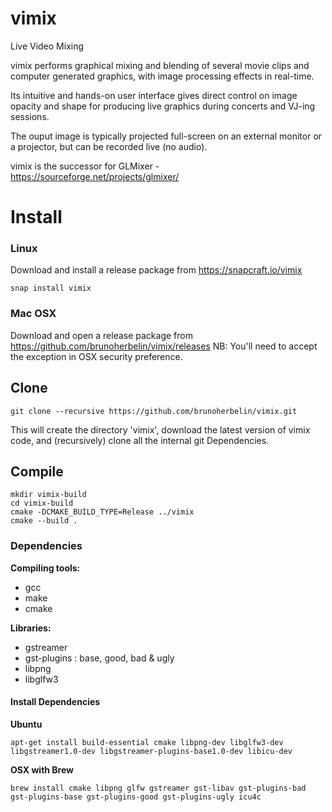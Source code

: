# vimix
Live Video Mixing

vimix performs graphical mixing and blending of several movie clips and
computer generated graphics, with image processing effects in real-time.

Its intuitive and hands-on user interface gives direct control on image opacity and
shape for producing live graphics during concerts and VJ-ing sessions.

The ouput image is typically projected full-screen on an external
monitor or a projector, but can be recorded live (no audio).

vimix is the successor for GLMixer - https://sourceforge.net/projects/glmixer/

# Install

### Linux

Download and install a release package from https://snapcraft.io/vimix

    snap install vimix

### Mac OSX

Download and open a release package from https://github.com/brunoherbelin/vimix/releases
NB: You'll need to accept the exception in OSX security preference.

## Clone

    git clone --recursive https://github.com/brunoherbelin/vimix.git

This will create the directory 'vimix', download the latest version of vimix code,
and (recursively) clone all the internal git Dependencies.

## Compile

    mkdir vimix-build
    cd vimix-build
    cmake -DCMAKE_BUILD_TYPE=Release ../vimix
    cmake --build .

### Dependencies

**Compiling tools:**

- gcc
- make
- cmake

**Libraries:**

- gstreamer
- gst-plugins : base, good, bad & ugly
- libpng
- libglfw3

#### Install Dependencies

**Ubuntu**

    apt-get install build-essential cmake libpng-dev libglfw3-dev libgstreamer1.0-dev libgstreamer-plugins-base1.0-dev libicu-dev

**OSX with Brew**

    brew install cmake libpng glfw gstreamer gst-libav gst-plugins-bad gst-plugins-base gst-plugins-good gst-plugins-ugly icu4c
